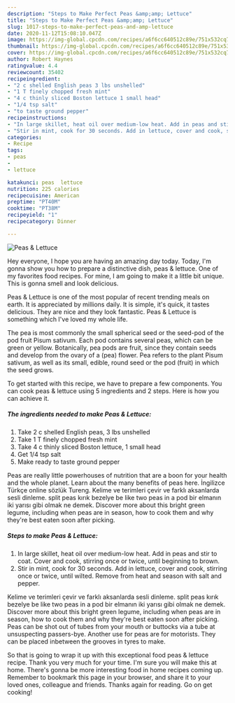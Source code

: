 ```yaml
---
description: "Steps to Make Perfect Peas &amp;amp; Lettuce"
title: "Steps to Make Perfect Peas &amp;amp; Lettuce"
slug: 1017-steps-to-make-perfect-peas-and-amp-lettuce
date: 2020-11-12T15:08:10.047Z
image: https://img-global.cpcdn.com/recipes/a6f6cc640512c89e/751x532cq70/peas-lettuce-recipe-main-photo.jpg
thumbnail: https://img-global.cpcdn.com/recipes/a6f6cc640512c89e/751x532cq70/peas-lettuce-recipe-main-photo.jpg
cover: https://img-global.cpcdn.com/recipes/a6f6cc640512c89e/751x532cq70/peas-lettuce-recipe-main-photo.jpg
author: Robert Haynes
ratingvalue: 4.4
reviewcount: 35402
recipeingredient:
- "2 c shelled English peas 3 lbs unshelled"
- "1 T finely chopped fresh mint"
- "4 c thinly sliced Boston lettuce 1 small head"
- "1/4 tsp salt"
- "to taste ground pepper"
recipeinstructions:
- "In large skillet, heat oil over medium-low heat. Add in peas and stir to coat. Cover and cook, stirring once or twice, until beginning to brown."
- "Stir in mint, cook for 30 seconds. Add in lettuce, cover and cook, stirring once or twice, until wilted. Remove from heat and season with salt and pepper."
categories:
- Recipe
tags:
- peas
- 
- lettuce

katakunci: peas  lettuce 
nutrition: 225 calories
recipecuisine: American
preptime: "PT40M"
cooktime: "PT38M"
recipeyield: "1"
recipecategory: Dinner

---
```



![Peas &amp; Lettuce](https://img-global.cpcdn.com/recipes/a6f6cc640512c89e/751x532cq70/peas-lettuce-recipe-main-photo.jpg)

Hey everyone, I hope you are having an amazing day today. Today, I'm gonna show you how to prepare a distinctive dish, peas &amp; lettuce. One of my favorites food recipes. For mine, I am going to make it a little bit unique. This is gonna smell and look delicious.

Peas &amp; Lettuce is one of the most popular of recent trending meals on earth. It is appreciated by millions daily. It is simple, it's quick, it tastes delicious. They are nice and they look fantastic. Peas &amp; Lettuce is something which I've loved my whole life.

The pea is most commonly the small spherical seed or the seed-pod of the pod fruit Pisum sativum. Each pod contains several peas, which can be green or yellow. Botanically, pea pods are fruit, since they contain seeds and develop from the ovary of a (pea) flower. Pea refers to the plant Pisum sativum, as well as its small, edible, round seed or the pod (fruit) in which the seed grows.


To get started with this recipe, we have to prepare a few components. You can cook peas &amp; lettuce using 5 ingredients and 2 steps. Here is how you can achieve it.

<!--inarticleads1-->

##### The ingredients needed to make Peas &amp; Lettuce:

1. Take 2 c shelled English peas, 3 lbs unshelled
1. Take 1 T finely chopped fresh mint
1. Take 4 c thinly sliced Boston lettuce, 1 small head
1. Get 1/4 tsp salt
1. Make ready to taste ground pepper


Peas are really little powerhouses of nutrition that are a boon for your health and the whole planet. Learn about the many benefits of peas here. İngilizce Türkçe online sözlük Tureng. Kelime ve terimleri çevir ve farklı aksanlarda sesli dinleme. split peas kırık bezelye be like two peas in a pod bir elmanın iki yarısı gibi olmak ne demek. Discover more about this bright green legume, including when peas are in season, how to cook them and why they&#39;re best eaten soon after picking. 

<!--inarticleads2-->

##### Steps to make Peas &amp; Lettuce:

1. In large skillet, heat oil over medium-low heat. Add in peas and stir to coat. Cover and cook, stirring once or twice, until beginning to brown.
1. Stir in mint, cook for 30 seconds. Add in lettuce, cover and cook, stirring once or twice, until wilted. Remove from heat and season with salt and pepper.


Kelime ve terimleri çevir ve farklı aksanlarda sesli dinleme. split peas kırık bezelye be like two peas in a pod bir elmanın iki yarısı gibi olmak ne demek. Discover more about this bright green legume, including when peas are in season, how to cook them and why they&#39;re best eaten soon after picking. Peas can be shot out of tubes from your mouth or buttocks via a tube at unsuspecting passers-bye. Another use for peas are for motorists. They can be placed inbetween the grooves in tyres to make. 

So that is going to wrap it up with this exceptional food peas &amp; lettuce recipe. Thank you very much for your time. I'm sure you will make this at home. There's gonna be more interesting food in home recipes coming up. Remember to bookmark this page in your browser, and share it to your loved ones, colleague and friends. Thanks again for reading. Go on get cooking!
